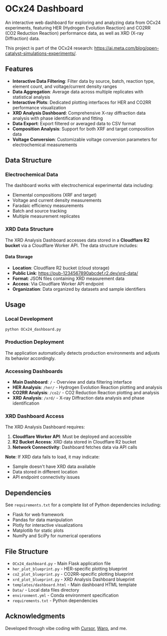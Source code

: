 # OCx24 Dashboard

An interactive web dashboard for exploring and analyzing  data from OCx24 experiments, featuring HER (Hydrogen Evolution Reaction) and CO2RR (CO2 Reduction Reaction) performance data, as well as XRD (X-ray Diffraction) data.

This project is part of the OCx24 research: https://ai.meta.com/blog/open-catalyst-simulations-experiments/.

## Features

- **Interactive Data Filtering**: Filter data by source, batch, reaction type, element count, and voltage/current density ranges
- **Data Aggregation**: Average data across multiple replicates with statistical analysis
- **Interactive Plots**: Dedicated plotting interfaces for HER and CO2RR performance visualization
- **XRD Analysis Dashboard**: Comprehensive X-ray diffraction data analysis with phase identification and fitting
- **Data Export**: Export filtered or averaged data to CSV format
- **Composition Analysis**: Support for both XRF and target composition data
- **Voltage Conversion**: Customizable voltage conversion parameters for electrochemical measurements

## Data Structure

### Electrochemical Data
The dashboard works with electrochemical experimental data including:
- Elemental compositions (XRF and target)
- Voltage and current density measurements
- Faradaic efficiency measurements
- Batch and source tracking
- Multiple measurement replicates

### XRD Data Structure
The XRD Analysis Dashboard accesses data stored in a **Cloudflare R2 bucket** via a Cloudflare Worker API. The data structure includes:

#### Data Storage
- **Location**: Cloudflare R2 bucket (cloud storage)
- **Public Link**: https://pub-1234567890abcdef.r2.dev/xrd-data/
- **Format**: JSON files containing XRD measurement data
- **Access**: Via Cloudflare Worker API endpoint
- **Organization**: Data organized by datasets and sample identifiers

## Usage

### Local Development
```bash
python OCx24_dashboard.py
```

### Production Deployment
The application automatically detects production environments and adjusts its behavior accordingly.

### Accessing Dashboards
- **Main Dashboard**: `/` - Overview and data filtering interface
- **HER Analysis**: `/her/` - Hydrogen Evolution Reaction plotting and analysis
- **CO2RR Analysis**: `/co2/` - CO2 Reduction Reaction plotting and analysis  
- **XRD Analysis**: `/xrd/` - X-ray Diffraction data analysis and phase identification

### XRD Dashboard Access
The XRD Analysis Dashboard requires:
1. **Cloudflare Worker API**: Must be deployed and accessible
2. **R2 Bucket Access**: XRD data stored in Cloudflare R2 bucket
3. **Network Connectivity**: Dashboard fetches data via API calls

**Note**: If XRD data fails to load, it may indicate:
- Sample doesn't have XRD data available
- Data stored in different location
- API endpoint connectivity issues

## Dependencies

See `requirements.txt` for a complete list of Python dependencies including:
- Flask for web framework
- Pandas for data manipulation
- Plotly for interactive visualizations
- Matplotlib for static plots
- NumPy and SciPy for numerical operations

## File Structure

- `OCx24_dashboard.py` - Main Flask application file
- `her_plot_blueprint.py` - HER-specific plotting blueprint
- `co2_plot_blueprint.py` - CO2RR-specific plotting blueprint  
- `xrd_plot_blueprint.py` - XRD Analysis Dashboard blueprint
- `templates/dashboard.html` - Main dashboard HTML template
- `Data/` - Local data files directory
- `environment.yml` - Conda environment specification
- `requirements.txt` - Python dependencies

## Acknowledgments

Developed through vibe coding with [Cursor](https://cursor.sh), [Warp](https://warp.dev), and me.


